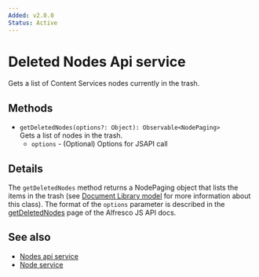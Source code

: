 ```yaml
---
Added: v2.0.0
Status: Active
---
```

# Deleted Nodes Api service

Gets a list of Content Services nodes currently in the trash.

## Methods

-   `getDeletedNodes(options?: Object): Observable<NodePaging>`  
    Gets a list of nodes in the trash.  
    -   `options` - (Optional) Options for JSAPI call

## Details

The `getDeletedNodes` method returns a NodePaging object that lists
the items in the trash (see [Document Library model](../document-library.model.md) for
more information about this class). The format of the `options` parameter is
described in the [getDeletedNodes](https://github.com/Alfresco/alfresco-js-api/blob/master/src/alfresco-core-rest-api/docs/NodesApi.md#getDeletedNodes)
page of the Alfresco JS API docs.

## See also

-   [Nodes api service](../nodes-api.service.md)
-   [Node service](../node.service.md)
